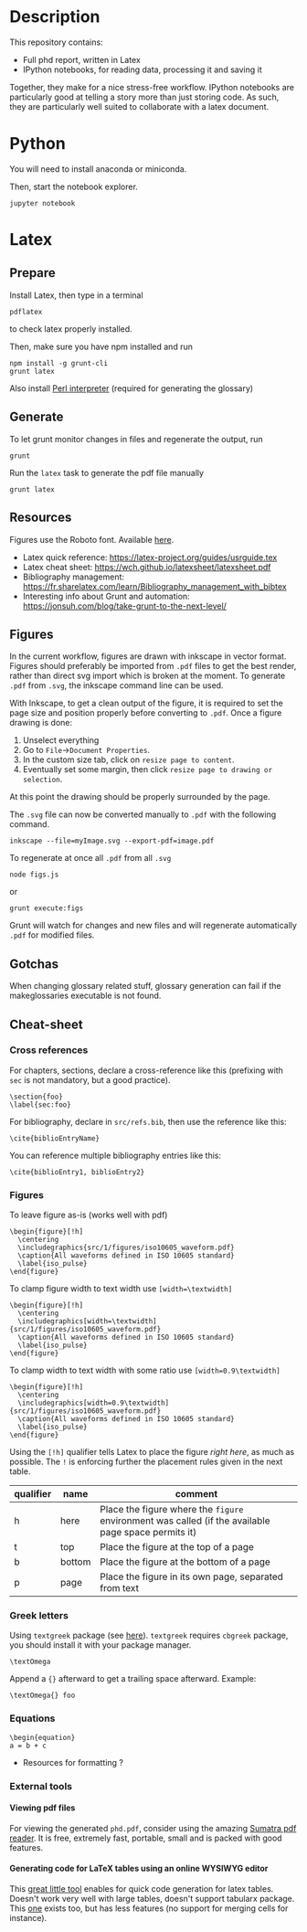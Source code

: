 # Description

This repository contains:
* Full phd report, written in Latex
* IPython notebooks, for reading data, processing it and saving it

Together, they make for a nice stress-free workflow.
IPython notebooks are particularly good at telling a story more than just storing code.
As such, they are particularly well suited to collaborate with a latex document.

# Python

You will need to install anaconda or miniconda.

Then, start the notebook explorer.

```
jupyter notebook
```

# Latex
## Prepare
Install Latex, then type in a terminal
```
pdflatex
```
to check latex properly installed.

Then, make sure you have npm installed and run

```
npm install -g grunt-cli
grunt latex
```

Also install [Perl interpreter](https://www.perl.org/get.html) (required for generating the glossary)

## Generate

To let grunt monitor changes in files and regenerate the output, run
```
grunt
```

Run the `latex` task to generate the pdf file manually
```
grunt latex
```

## Resources

Figures use the Roboto font. Available [here](https://fonts.google.com/specimen/Roboto).

* Latex quick reference: https://latex-project.org/guides/usrguide.tex
* Latex cheat sheet: https://wch.github.io/latexsheet/latexsheet.pdf
* Bibliography management: https://fr.sharelatex.com/learn/Bibliography_management_with_bibtex
* Interesting info about Grunt and automation: https://jonsuh.com/blog/take-grunt-to-the-next-level/

## Figures

In the current workflow, figures are drawn with inkscape in vector format.
Figures should preferably be imported from `.pdf` files to get the best render, rather than direct svg import which is broken at the moment.
To generate `.pdf` from `.svg`, the inkscape command line can be used.

With Inkscape, to get a clean output of the figure, it is required to set the page size and position properly before converting to `.pdf`.
Once a figure drawing is done:

1. Unselect everything
2. Go to `File`->`Document Properties`.
3. In the custom size tab, click on `resize page to content`.
4. Eventually set some margin, then click `resize page to drawing or selection`.

At this point the drawing should be properly surrounded by the page.

The `.svg` file can now be converted manually to `.pdf` with the following command.

```
inkscape --file=myImage.svg --export-pdf=image.pdf
```

To regenerate at once all `.pdf` from all `.svg`

```
node figs.js
```
or
```
grunt execute:figs
```
Grunt will watch for changes and new files and will regenerate automatically `.pdf` for modified files.

## Gotchas

When changing glossary related stuff, glossary generation can fail if the makeglossaries executable is not found.

## Cheat-sheet

### Cross references

For chapters, sections, declare a cross-reference like this (prefixing with `sec` is not mandatory, but a good practice).

```
\section{foo}
\label{sec:foo}
```

For bibliography, declare in `src/refs.bib`, then use the reference like this:

```
\cite{biblioEntryName}
```

You can reference multiple bibliography entries like this:

```
\cite{biblioEntry1, biblioEntry2}
```

### Figures

To leave figure as-is (works well with pdf)

```
\begin{figure}[!h]
  \centering
  \includegraphics{src/1/figures/iso10605_waveform.pdf}
  \caption{All waveforms defined in ISO 10605 standard}
  \label{iso_pulse}
\end{figure}
```

To clamp figure width to text width use `[width=\textwidth]`

```
\begin{figure}[!h]
  \centering
  \includegraphics[width=\textwidth]{src/1/figures/iso10605_waveform.pdf}
  \caption{All waveforms defined in ISO 10605 standard}
  \label{iso_pulse}
\end{figure}
```

To clamp width to text width with some ratio use `[width=0.9\textwidth]`

```
\begin{figure}[!h]
  \centering
  \includegraphics[width=0.9\textwidth]{src/1/figures/iso10605_waveform.pdf}
  \caption{All waveforms defined in ISO 10605 standard}
  \label{iso_pulse}
\end{figure}
```

Using the `[!h]` qualifier tells Latex to place the figure *right here*, as much as possible.
The `!` is enforcing further the placement rules given in the next table.

qualifier | name | comment
----------|------|--------
h | here | Place the figure where the `figure` environment was called (if the available page space permits it)
t | top | Place the figure at the top of a page
b | bottom | Place the figure at the bottom of a page
p | page |  Place the figure in its own page, separated from text

### Greek letters

Using `textgreek` package (see [here](http://texblog.org/2012/03/15/greek-letters-in-text-without-changing-to-math-mode/)).
`textgreek` requires `cbgreek` package, you should install it with your package manager.

```
\textOmega
```

Append a `{}` afterward to get a trailing space afterward. Example:

```
\textOmega{} foo
```

### Equations

```
\begin{equation}
a = b + c
```

* Resources for formatting ?

### External tools
#### Viewing pdf files

For viewing the generated `phd.pdf`, consider using the amazing [Sumatra pdf reader](http://www.sumatrapdfreader.org/free-pdf-reader.html).
It is free, extremely fast, portable, small and is packed with good features.

#### Generating code for LaTeX tables using an online WYSIWYG editor

This [great little tool](http://www.tablesgenerator.com/) enables for quick code generation for latex tables. Doesn't work very well with large tables, doesn't support tabularx package.
This [one](http://truben.no/table/) exists too, but has less features (no support for merging cells for instance).
